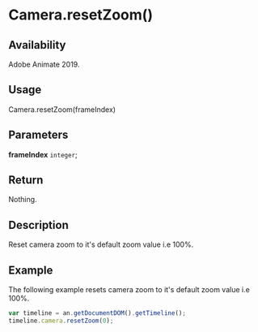 # Camera.resetZoom()

## Availability

Adobe Animate 2019.

## Usage

Camera.resetZoom(frameIndex)

## Parameters

**frameIndex** `integer`;

## Return

Nothing.

## Description

Reset camera zoom to it's default zoom value i.e 100%.

## Example

The following example resets camera zoom to it's default zoom value i.e 100%.

```javascript
var timeline = an.getDocumentDOM().getTimeline();
timeline.camera.resetZoom(0);
```
